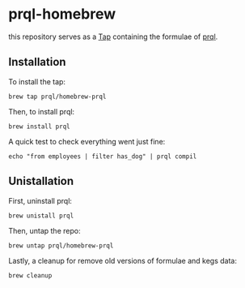 # prql-homebrew
this repository serves as a [Tap](https://docs.brew.sh/Taps) containing the formulae of [prql](https://github.com/prql/prql).

## Installation
To install the tap:

    brew tap prql/homebrew-prql
Then, to install prql:
						
	brew install prql

A quick test to check everything went just fine:

	echo "from employees | filter has_dog" | prql compil

## Unistallation
First, uninstall prql:

	brew unistall prql

Then, untap the repo:

	brew untap prql/homebrew-prql

Lastly, a cleanup for remove old versions of formulae and kegs data:

	brew cleanup
